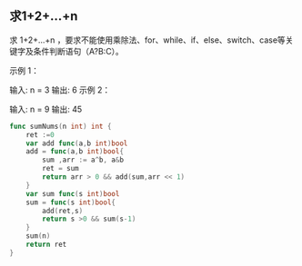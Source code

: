 ## 求1+2+…+n
求 1+2+...+n ，要求不能使用乘除法、for、while、if、else、switch、case等关键字及条件判断语句（A?B:C）。

 

示例 1：

输入: n = 3
输出: 6
示例 2：

输入: n = 9
输出: 45

```go
func sumNums(n int) int {
    ret :=0
    var add func(a,b int)bool
    add = func(a,b int)bool{
        sum ,arr := a^b, a&b
        ret = sum
        return arr > 0 && add(sum,arr << 1)  
    }
    var sum func(s int)bool    
    sum = func(s int)bool{
        add(ret,s)
        return s >0 && sum(s-1)
    }
    sum(n)
    return ret  
}



```
